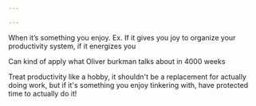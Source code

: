 ```yaml
---

---
```


When it’s something you enjoy. Ex. If it gives you joy to organize your productivity system, if it energizes you 

Can kind of apply what Oliver burkman talks about in 4000 weeks

Treat productivity like a hobby, it shouldn't be a replacement for actually doing work, but if it's something you enjoy tinkering with, have protected time to actually do it!